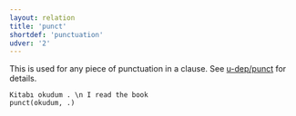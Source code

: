 ```yaml
---
layout: relation
title: 'punct'
shortdef: 'punctuation'
udver: '2'
---
```


This is used for any piece of punctuation in a clause. See
[u-dep/punct]() for details.

~~~ sdparse
Kitabı okudum . \n I read the book
punct(okudum, .)
~~~
<!-- Interlanguage links updated So kvě 14 19:04:14 CEST 2022 -->
